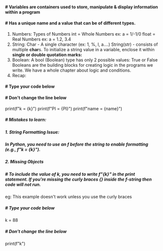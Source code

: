 #### # Variables are containers used to store, manipulate & display information within a program
#### # Has a unique name and a value that can be of different types.
1. Numbers:
Types of Numbers
int = Whole Numbers ex: a = 1/-1/0
float = Real Numbers  ex: a = 1.2, 3.4 
2. String:
Char - A single character (ex: 1, %, l, a….)
String(str) - consists of multiple **char**s.
To initialize a string value in a variable, enclose it within **single or double quotation marks:** 
3. Boolean:
A bool (Boolean) type has only 2 possible values: True or False
Booleans are the building blocks for creating logic in the programs we write. We have a whole chapter about logic and conditions.
4. Recap:
#### # Type your code below

#### # Don't change the line below
print(f"k = {k}")
print(f"PI = {PI}")
print(f"name = {name}")

##### # Mistakes to learn:
##### 1. String Formatting Issue:
#####  In Python, you need to use an f before the string to enable formatting (e.g., f"k = {k}").
##### 2.  Missing Objects
##### # To include the value of k, you need to write f"{k}" in the print statement. If you're missing the curly braces {} inside the f-string then code will not run.  
eg: This example doesn't work unless you use the curly braces
##### # Type your code below
k = 88
##### # Don't change the line below
print(f"k")
